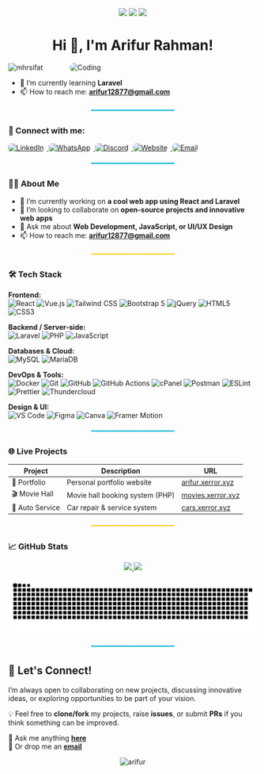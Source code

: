 <div align="center">
  <img src="https://user-images.githubusercontent.com/74038190/213866269-5d00981c-7c98-46d7-8a8e-16f462f15227.gif" width="200" />
  <img src="https://user-images.githubusercontent.com/74038190/213866269-5d00981c-7c98-46d7-8a8e-16f462f15227.gif" width="200" />
  <img src="https://user-images.githubusercontent.com/74038190/213866269-5d00981c-7c98-46d7-8a8e-16f462f15227.gif" width="200" />
</div>

<h1 align="center">Hi 👋, I'm Arifur Rahman!</h1>

<img align="right" alt="Coding" width="380" 
     src="https://user-images.githubusercontent.com/74038190/235224431-e8c8c12e-6826-47f1-89fb-2ddad83b3abf.gif" 
     style="border-radius:20px;">

<p align="left"> 
  <img src="https://komarev.com/ghpvc/?username=mhrsifat&label=Profile%20views&color=0e75b6&style=flat" alt="mhrsifat" /> 
</p>

- 🌱 I’m currently learning **Laravel**  
- 📫 How to reach me: **arifur12877@gmail.com**  

<p align="center"> 
  <span style="color:#06b6d4;">━━━━━━━━━━━━━━━━━━━━</span>
</p>

<h3 align="left">🔗 Connect with me:</h3>
<p align="left">
  <a href="https://www.linkedin.com/in/arifur198" target="_blank" rel="noopener noreferrer">
    <img src="https://img.shields.io/badge/LinkedIn-0A66C2?style=flat-square&logo=linkedin&logoColor=white&label=" alt="LinkedIn" height="28" style="border-radius:6px; margin-right:6px;">
  </a>
  <a href="https://wa.me/880140488121" target="_blank" rel="noopener noreferrer">
    <img src="https://img.shields.io/badge/WhatsApp-25D366?style=flat-square&logo=whatsapp&logoColor=white&label=" alt="WhatsApp" height="28" style="border-radius:6px; margin-right:6px;">
  </a>
  <a href="https://discord.com/users/" target="_blank" rel="noopener noreferrer">
    <img src="https://img.shields.io/badge/Discord-5865F2?style=flat-square&logo=discord&logoColor=white&label=" alt="Discord" height="28" style="border-radius:6px; margin-right:6px;">
  </a>
  <a href="https://arifur.xerror.xyz" target="_blank" rel="noopener noreferrer">
    <img src="https://img.shields.io/badge/Website-111?style=flat-square&logo=google-chrome&logoColor=white&label=" alt="Website" height="28" style="border-radius:6px; margin-right:6px;">
  </a>
  <a href="mailto:arifur12877@gmail.com" target="_blank" rel="noopener noreferrer">
    <img src="https://img.shields.io/badge/Email-D14836?style=flat-square&logo=gmail&logoColor=white&label=" alt="Email" height="28" style="border-radius:6px;">
  </a>
</p>




<p align="center"> 
  <span style="color:#06b6d4;">━━━━━━━━━━━━━━━━━━━━</span>
</p>

### 🧑‍💻 About Me

- 🔭 I’m currently working on **a cool web app using React and Laravel**  
- 👯 I’m looking to collaborate on **open-source projects and innovative web apps**  
- 💬 Ask me about **Web Development, JavaScript, or UI/UX Design**  
- 📫 How to reach me: **arifur12877@gmail.com**

<p align="center"> 
  <span style="color:#facc15;">━━━━━━━━━━━━━━━━━━━━</span>
</p>

### 🛠️ Tech Stack

**Frontend:**  
![React](https://img.shields.io/badge/React-20232A?style=for-the-badge&logo=react&logoColor=61DAFB) 
![Vue.js](https://img.shields.io/badge/Vue.js-35495E?style=for-the-badge&logo=vuedotjs&logoColor=4FC08D) 
![Tailwind CSS](https://img.shields.io/badge/Tailwind_CSS-06B6D4?style=for-the-badge&logo=tailwind-css&logoColor=white) 
![Bootstrap 5](https://img.shields.io/badge/Bootstrap-7952B3?style=for-the-badge&logo=bootstrap&logoColor=white) 
![jQuery](https://img.shields.io/badge/jQuery-0769AD?style=for-the-badge&logo=jquery&logoColor=white) 
![HTML5](https://img.shields.io/badge/HTML5-E34F26?style=for-the-badge&logo=html5&logoColor=white) 
![CSS3](https://img.shields.io/badge/CSS3-1572B6?style=for-the-badge&logo=css3&logoColor=white)  
<!-- ![TypeScript](https://img.shields.io/badge/TypeScript-007ACC?style=for-the-badge&logo=typescript&logoColor=white) -->

**Backend / Server-side:**  
![Laravel](https://img.shields.io/badge/laravel-000000?style=for-the-badge&logo=laravel&logoColor=white) 
![PHP](https://img.shields.io/badge/Php-3776AB?style=for-the-badge&logo=php&logoColor=white) 
![JavaScript](https://img.shields.io/badge/JavaScript-F7DF1E?style=for-the-badge&logo=javascript&logoColor=black)  
<!-- ![Node.js](https://img.shields.io/badge/Node.js-339933?style=for-the-badge&logo=node.js&logoColor=white) -->

**Databases & Cloud:**  
![MySQL](https://img.shields.io/badge/Mysql-316192?style=for-the-badge&logo=Mysql&logoColor=white) 
![MariaDB](https://img.shields.io/badge/MariaDB-003545?style=for-the-badge&logo=mariadb&logoColor=white) 

**DevOps & Tools:**  
![Docker](https://img.shields.io/badge/Docker-2496ED?style=for-the-badge&logo=docker&logoColor=white) 
![Git](https://img.shields.io/badge/Git-F05032?style=for-the-badge&logo=git&logoColor=white) 
![GitHub](https://img.shields.io/badge/GitHub-181717?style=for-the-badge&logo=github&logoColor=white) 
![GitHub Actions](https://img.shields.io/badge/GitHub_Actions-2088FF?style=for-the-badge&logo=github-actions&logoColor=white) 
![cPanel](https://img.shields.io/badge/cPanel-FB6C2C?style=for-the-badge&logo=cpanel&logoColor=white) 
![Postman](https://img.shields.io/badge/Postman-FF6C37?style=for-the-badge&logo=postman&logoColor=white) 
![ESLint](https://img.shields.io/badge/ESLint-4B32C3?style=for-the-badge&logo=eslint&logoColor=white) 
![Prettier](https://img.shields.io/badge/Prettier-F7B93E?style=for-the-badge&logo=prettier&logoColor=black) 
![Thundercloud](https://img.shields.io/badge/Thundercloud-0080FF?style=for-the-badge&logo=cloudflare&logoColor=white) 

**Design & UI:**  
![VS Code](https://img.shields.io/badge/VS_Code-007ACC?style=for-the-badge&logo=visual-studio-code&logoColor=white) 
![Figma](https://img.shields.io/badge/Figma-F24E1E?style=for-the-badge&logo=figma&logoColor=white) 
![Canva](https://img.shields.io/badge/Canva-00C4CC?style=for-the-badge&logo=canva&logoColor=white) 
![Framer Motion](https://img.shields.io/badge/Framer_Motion-0055FF?style=for-the-badge&logo=framer&logoColor=white)  
<!-- ![Flutter](https://img.shields.io/badge/Flutter-02569B?style=for-the-badge&logo=flutter&logoColor=white) -->
<!-- ![Dart](https://img.shields.io/badge/Dart-0175C2?style=for-the-badge&logo=dart&logoColor=white) -->

<p align="center"> 
  <span style="color:#06b6d4;">━━━━━━━━━━━━━━━━━━━━</span>
</p>

### 🌐 Live Projects

| Project          | Description                     | URL                                           |
|------------------|---------------------------------|-----------------------------------------------|
|🌟  Portfolio     | Personal portfolio website      | [arifur.xerror.xyz](https://arifur.xerror.online)     |
|🎬 Movie Hall     | Movie hall booking system (PHP) | [movies.xerror.xyz](https://movies.xerror.online)|
|🚗  Auto Service  | Car repair & service system     | [cars.xerror.xyz](https://cars.xerror.online)    |




<p align="center"> 
  <span style="color:#facc15;">━━━━━━━━━━━━━━━━━━━━</span>
</p>

### 📈 GitHub Stats

<p align="center">
  <a href="https://github.com/arifur128">
    <img height="180em" src="https://github-readme-stats.vercel.app/api?username=arifur12877&show_icons=true&theme=radical&hide_border=true" />
    <img height="180em" src="https://github-readme-stats.vercel.app/api/top-langs/?username=arifur12877&layout=compact&theme=radical&hide_border=true" />
  </a>
</p>

<div align="center">
 <picture>
  <source media="(prefers-color-scheme: dark)" srcset="https://github.com/Vaibhav2002/Vaibhav2002/blob/output/github-contribution-grid-snake-dark.svg" />
  <source media="(prefers-color-scheme: light)" srcset="https://github.com/Vaibhav2002/Vaibhav2002/blob/output/github-contribution-grid-snake.svg" />
  <img alt="github-snake" src="https://github.com/Vaibhav2002/Vaibhav2002/blob/output/github-contribution-grid-snake.svg" />
</picture>
</div>

<p align="center"> 
  <span style="color:#06b6d4;">━━━━━━━━━━━━━━━━━━━━</span>
</p>

## 🤝 Let's Connect!

I’m always open to collaborating on new projects, discussing innovative ideas, or exploring opportunities to be part of your vision.  

💡 Feel free to **clone/fork** my projects, raise **issues**, or submit **PRs** if you think something can be improved.  

📩 Ask me anything [**here**](https://github.com/atifur128/)  
📧 Or drop me an [**email**](mailto:arifur12877@gmail.com)

<p align="center"> 
  <img src="https://komarev.com/ghpvc/?username=arifur12877&label=Profile%20Views&color=0e75b6&style=flat" alt="arifur" />
</p>
